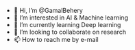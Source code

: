- 👋 Hi, I’m @GamalBehery
- 👀 I’m interested in AI & Machine learning
- 🌱 I’m currently learning Deep learning
- 💞️ I’m looking to collaborate on research
- 📫 How to reach me by e-mail

<!---
GamalBehery/GamalBehery is a ✨ special ✨ repository because its `README.md` (this file) appears on your GitHub profile.
You can click the Preview link to take a look at your changes.
--->
